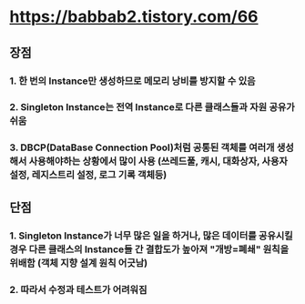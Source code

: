 #  https://babbab2.tistory.com/66

## 장점
### 1. 한 번의 Instance만 생성하므로 메모리 낭비를 방지할 수 있음
### 2. Singleton Instance는 전역 Instance로 다른 클래스들과 자원 공유가 쉬움
### 3. DBCP(DataBase Connection Pool)처럼 공통된 객체를 여러개 생성해서 사용해야하는 상황에서 많이 사용 (쓰레드풀, 캐시, 대화상자, 사용자 설정, 레지스트리 설정, 로그 기록 객체등)

## 단점
### 1. Singleton Instance가 너무 많은 일을 하거나, 많은 데이터를 공유시킬 경우 다른 클래스의 Instance들 간 결합도가 높아져  "개방=폐쇄" 원칙을 위배함 (객체 지향 설계 원칙 어긋남)
### 2. 따라서 수정과 테스트가 어려워짐 
